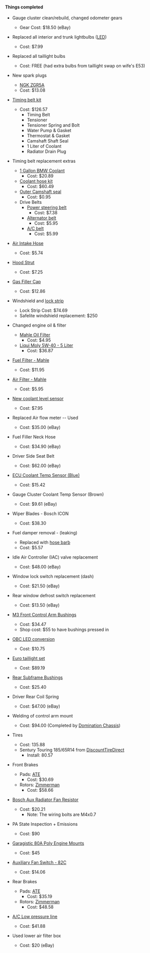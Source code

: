 #### Things completed

* Gauge cluster clean/rebuild, changed odometer gears
   * Gear Cost: $18.50 (eBay)
* Replaced all interior and trunk lightbulbs ([LED](https://www.amazon.com/gp/product/B01FLGODQY/ref=oh_aui_detailpage_o07_s00?ie=UTF8&psc=1)) 
  * Cost: $7.99
* Replaced all taillight bulbs
  * Cost: FREE (had extra bulbs from taillight swap on wife's E53)
* New spark plugs
  * [NGK ZGR5A](https://www.ecstuning.com/b-ngk-parts/spark-plugs-set-of-six-zgr5a/12121279599kt1/)
  * Cost: $13.08
* [Timing belt kit](https://www.ecstuning.com/b-assembled-by-ecs-parts/ultimate-timing-belt-kit-level-2/m20_11~2/)
  * Cost: $126.57
    * Timing Belt
    * Tensioner
    * Tensioner Spring and Bolt
    * Water Pump & Gasket
    * Thermostat & Gasket
    * Camshaft Shaft Seal
    * 1 Liter of Coolant
    * Radiator Drain Plug
* Timing belt replacement extras
  * [1 Gallon BMW Coolant](https://www.ecstuning.com/b-genuine-bmw-parts/bmw-coolant-antifreeze-1-gallon/82141467704/)
      * Cost: $20.89
  * [Coolant hose kit](https://www.ecstuning.com/b-assembled-by-ecs-parts/coolant-hose-kit/11531279895kt/)
      * Cost: $60.49
  * [Outer Camshaft seal](https://www.bavauto.com/bmw-camshaft-seal-099201)
      * Cost: $0.95
  * Drive Belts
      * [Power steering belt](https://www.ecstuning.com/b-continental-parts/power-steering-belt/32421706825~con/)
        * Cost: $7.38
      * [Alternator belt](https://www.ecstuning.com/b-continental-parts/drive-belt-alternator/11511706710~con/)
        * Cost: $5.95
      * [A/C belt](https://www.ecstuning.com/b-conti-tech-parts/air-conditioning-accessory-belt/64551722990~con/)
        * Cost: $5.99

* [Air Intake Hose](https://www.ecstuning.com/b-mtc-parts/rubber-boot/13711285479~mtc/)
  * Cost: $5.74
* [Hood Strut](https://www.ecstuning.com/b-uro-parts/hood-prop-strut-priced-each/51231906286~uro/)
  * Cost: $7.25
* [Gas Filler Cap](https://www.ecstuning.com/b-febi-parts/fuel-tank-filler-cap/16116750564~feb/)
  * Cost: $12.86
* Windshield and [lock strip](https://www.ecstuning.com/b-genuine-bmw-parts/windshield-molding-chrome/51311884402/)
  * Lock Strip Cost: 	$74.69
  * Safelite windshield replacement: $250
* Changed engine oil & filter
  * [Mahle Oil Filter](https://www.bavauto.com/bmw-oil-filter-oc49)
    * Cost: $4.95
  * [Liqui Moly 5W-40 - 5 Liter](https://www.amazon.com/gp/product/B005H2SHS8/ref=oh_aui_detailpage_o08_s00?ie=UTF8&psc=1)
    * Cost: $36.87
* [Fuel Filter - Mahle](https://www.bavauto.com/bmw-fuel-filter-kl9)
  * Cost: $11.95
* [Air Filter - Mahle](https://www.bavauto.com/bmw-air-filter-lx105)
  * Cost: $5.95
* [New coolant level sensor](https://www.bavauto.com/bmw-coolant-level-sender-61311375715u)
  * Cost: $7.95
* Replaced Air flow meter -- Used
  * Cost: $35.00 (eBay)
* Fuel Filler Neck Hose
  * Cost: $34.90 (eBay)
* Driver Side Seat Belt
  * Cost: $62.00 (eBay)
* [ECU Coolant Temp Sensor (Blue)](https://www.amazon.com/gp/product/B001CO2VU0/ref=oh_aui_detailpage_o01_s00?ie=UTF8&psc=1)
  * Cost: $15.42
* Gauge Cluster Coolant Temp Sensor (Brown)
  * Cost: $9.61 (eBay)
* Wiper Blades - Bosch ICON
  * Cost: $38.30
* Fuel damper removal - (leaking)
  * Replaced with [hose barb](https://www.amazon.com/gp/product/B013VTGBX6/ref=oh_aui_detailpage_o00_s00?ie=UTF8&psc=1)
  * Cost: $5.57
* Idle Air Controller (IAC) valve replacement
  * Cost: $48.00 (eBay)
* Window lock switch replacement (dash)
  * Cost: $21.50 (eBay)
* Rear window defrost switch replacement
  * Cost: $13.50 (eBay)
* [M3 Front Control Arm Bushings](https://www.ecstuning.com/b-lemforder-parts/m3-front-control-arm-bushing-set/31129069035~lem/)
  * Cost: $34.47
  * Shop cost: $55 to have bushings pressed in
* [OBC LED conversion](https://www.ebay.com/itm/BMW-LED-BULB-OBC-LIGHT-BAR-CONVERSION-KIT-E30-M3-325i-E28-E24-On-Board-Computer/253645904799?ssPageName=STRK%3AMEBIDX%3AIT&_trksid=p2057872.m2749.l2649)
  * Cost: $10.75
* [Euro taillight set](https://www.ebay.com/itm/Euro-Red-Clear-Rear-Tail-Light-w-Bulbs-Pair-For-1983-1987-BMW-E30-3-Series/123024666711?ssPageName=STRK%3AMEBIDX%3AIT&_trksid=p2057872.m2749.l2649)
  * Cost: $89.19
* [Rear Subframe Bushings](https://www.ecstuning.com/b-febi-parts/subframe-mount-bushing-priced-each/33311129144~feb/)
  * Cost: $25.40
* Driver Rear Coil Spring
  * Cost: $47.00 (eBay)
* Welding of control arm mount
  * Cost: $94.00 (Completed by [Domination Chassis](http://www.dominationchassis.com))
* Tires
  * Cost: 135.88
  * Sentury Touring 185/65R14 from [DiscountTireDirect](https://www.discounttiredirect.com/buy-tires/sentury-touring/p/35398)
    * Install: 80.57
* Front Brakes
  * Pads: [ATE](https://www.fcpeuro.com/products/bmw-brake-pad-set-d385a-1)
    * Cost: $30.69
  * Rotors: [Zimmerman](https://www.fcpeuro.com/products/bmw-brake-disc-zimmermann-34111160915)
    * Cost: $58.66
* [Bosch Aux Radiator Fan Resistor](https://www.ebay.com/itm/NEW-BMW-E12-E24-E28-E30-OEM-Radiator-Fan-Resistor-17-40-1-373-177-Bosch/351487666387)
  * Cost: $20.21
    * Note: The wiring bolts are M4x0.7
* PA State Inspection + Emissions
  * Cost: $90
* [Garagistic 80A Poly Engine Mounts](https://store.garagistic.com/bmw-performance-parts/bmw-3-series-parts/e30-performance-parts/E30-polyurethane-bushings/E30-80a-motor-mounts)
  * Cost: $45
* [Auxiliary Fan Switch - 82C](https://www.ecstuning.com/b-febi-parts/auxiliary-fan-switch-82c/61311364272-slash-82~f/)
  * Cost: $14.06
* Rear Brakes
  * Pads: [ATE](https://www.fcpeuro.com/products/bmw-disc-brake-pad-set-front-eu279)
    * Cost: $35.19
  * Rotors: [Zimmerman](https://www.fcpeuro.com/products/clone-bmw-disc-brake-rotor-rear-34216755407)
    * Cost: $48.58
* [A/C Low pressure line](https://www.amazon.com/gp/product/B000UOABB4/ref=oh_aui_detailpage_o03_s00?ie=UTF8&psc=1)
  * Cost: $41.88
* Used lower air filter box
  * Cost: $20 (eBay)
